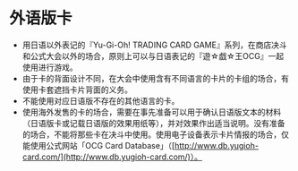 # 外语版卡

* 用日语以外表记的『Yu-Gi-Oh! TRADING CARD GAME』系列，在商店决斗和公式大会以外的场合，原则上可以与日语表记的『遊☆戯☆王OCG』一起使用进行游戏。
* 由于卡的背面设计不同，在大会中使用含有不同语言的卡片的卡组的场合，有使用卡套遮挡卡片背面的义务。
* 不能使用对应日语版不存在的其他语言的卡。
* 使用海外发售的卡的场合，需要在事先准备可以用于确认日语版文本的材料（日语版卡或记载日语版的效果用纸等），并对效果作出适当说明。没有准备的场合，不能将那些卡在决斗中使用。使用电子设备表示卡片情报的场合，仅能使用公式网站「OCG Card Database」（[http://www.db.yugioh-card.com/](http://www.db.yugioh-card.com/)）。

